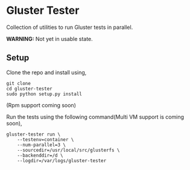 # Gluster Tester

Collection of utilities to run Gluster tests in parallel.

**WARNING:** Not yet in usable state.


## Setup

Clone the repo and install using,

```
git clone 
cd gluster-tester
sudo python setup.py install
```

(Rpm support coming soon)

Run the tests using the following command(Multi VM support is coming soon),

```
gluster-tester run \
    --testenv=container \
    --num-parallel=3 \
    --sourcedir=/usr/local/src/glusterfs \
    --backenddir=/d \
    --logdir=/var/logs/gluster-tester
```


